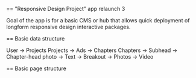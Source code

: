 == "Responsive Design Project" app relaunch 3

Goal of the app is for a basic CMS or hub that allows quick deployment of longform responsive design interactive packages.

== Basic data structure

User 		-> Projects
Projects	-> Ads
			-> Chapters
Chapters 	-> Subhead
			-> Chapter-head photo
			-> Text
			-> Breakout
			-> Photos
			-> Video

== Basic page structure